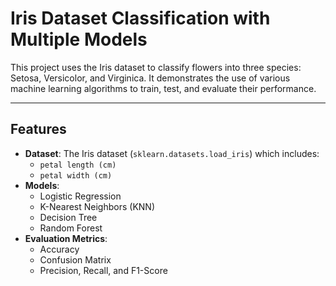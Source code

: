 # Iris Dataset Classification with Multiple Models

This project uses the Iris dataset to classify flowers into three species: Setosa, Versicolor, and Virginica.
It demonstrates the use of various machine learning algorithms to train, test, and evaluate their performance.

---

## Features
- **Dataset**: The Iris dataset (`sklearn.datasets.load_iris`) which includes:
  - `petal length (cm)`
  - `petal width (cm)`
- **Models**: 
  - Logistic Regression
  - K-Nearest Neighbors (KNN)
  - Decision Tree
  - Random Forest
- **Evaluation Metrics**:
  - Accuracy
  - Confusion Matrix
  - Precision, Recall, and F1-Score




